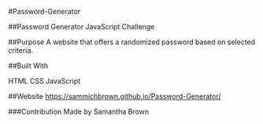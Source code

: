 #Password-Generator

##Password Generator JavaScript Challenge


##Purpose
A website that offers a randomized password based on selected criteria.

##Built With

HTML
CSS
JavaScript

##Website
https://sammichbrown.github.io/Password-Generator/

###Contribution
Made by Samantha Brown


